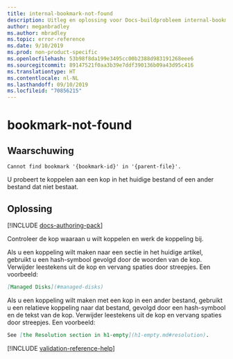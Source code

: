 ```yaml
---
title: internal-bookmark-not-found
description: Uitleg en oplossing voor Docs-buildprobleem internal-bookmark-not-found
author: meganbradley
ms.author: mbradley
ms.topic: error-reference
ms.date: 9/10/2019
ms.prod: non-product-specific
ms.openlocfilehash: 53b98f8da199e3495cc00b2388d983191268eee6
ms.sourcegitcommit: 89147521f0aa3b39e7ddf390136b09a43d95c416
ms.translationtype: HT
ms.contentlocale: nl-NL
ms.lasthandoff: 09/10/2019
ms.locfileid: "70856215"
---
```

# <a name="bookmark-not-found"></a>bookmark-not-found

## <a name="warning"></a>Waarschuwing

`Cannot find bookmark '{bookmark-id}' in '{parent-file}'.`

U probeert te koppelen aan een kop in het huidige bestand of een ander bestand dat niet bestaat.

## <a name="resolution"></a>Oplossing

[!INCLUDE [docs-authoring-pack](includes/docs-authoring-pack.md)]

Controleer de kop waaraan u wilt koppelen en werk de koppeling bij.

Als u een koppeling wilt maken naar een sectie in het huidige artikel, gebruikt u een hash-symbool gevolgd door de woorden van de kop. Verwijder leestekens uit de kop en vervang spaties door streepjes. Een voorbeeld:

```markdown
[Managed Disks](#managed-disks)
```

Als u een koppeling wilt maken met een kop in een ander bestand, gebruikt u een relatieve koppeling naar dat bestand, gevolgd door een hash-symbool en de tekst van de kop. Verwijder leestekens uit de kop en vervang spaties door streepjes. Een voorbeeld:

```markdown
See [the Resolution section in h1-empty](h1-empty.md#resolution).
```

<!--make sure to add this file to your includes folder and verify the path-->
[!INCLUDE [validation-reference-help](includes/validation-reference-help.md)]
